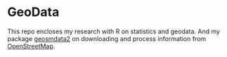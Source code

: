 GeoData
=======

This repo encloses my research with R on statistics and geodata. And my package [geosmdata2](https://github.com/Japhilko/GeoData/tree/master/geosmdata2) on downloading and process information from [OpenStreetMap](http://www.openstreetmap.de/).








